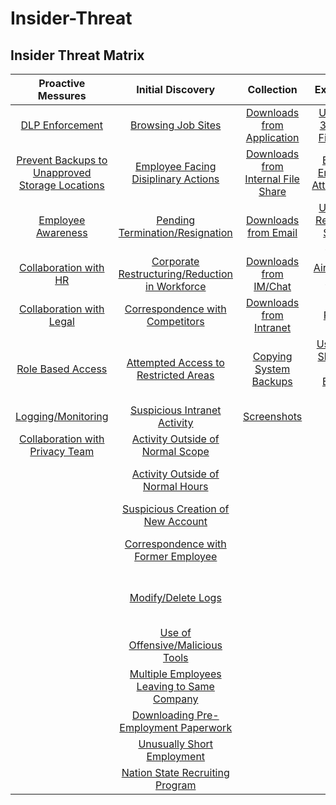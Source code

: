 # Insider-Threat

## **Insider Threat Matrix**


| **Proactive Messures** | **Initial Discovery** | **Collection** | **Exfiltration** | **Business Impact**|
| :---: | :---: | :---: | :---: | :---: |
| [DLP Enforcement](https://github.com/Insider-Threat/Insider-Threat/blob/master/TTPs/IT1000-DLP%20Enforcement.md) | [Browsing Job Sites](https://github.com/Insider-Threat/Insider-Threat/blob/master/TTPs/IT1005-Browsing%20Job%20Sites.md) | [Downloads from Application](https://github.com/Insider-Threat/Insider-Threat/blob/master/TTPs/IT1018-Downloads%20from%20Application.md) |  [Upload to 3rd Party File Share](https://github.com/Insider-Threat/Insider-Threat/blob/master/TTPs/IT1024-Upload%20to%203rd%20Party%20File%20Share.md) | [Bulk Delete Files](https://github.com/Insider-Threat/Insider-Threat/blob/master/TTPs/IT1029-Bulk%20Delete%20Files.md) |
| [Prevent Backups to Unapproved Storage Locations](https://github.com/Insider-Threat/Insider-Threat/blob/master/TTPs/IT1001-Unapproved%20Storage%20Locations.md)  | [Employee Facing Disiplinary Actions](https://github.com/Insider-Threat/Insider-Threat/blob/master/TTPs/IT1006-Employee%20Facing%20Disiplinary%20Actions.md) | [Downloads from Internal File Share](https://github.com/Insider-Threat/Insider-Threat/blob/master/TTPs/IT1019-Downloads%20from%20Internal%20File%20Share.md) | [External Email with Attachments](https://github.com/Insider-Threat/Insider-Threat/blob/master/TTPs/IT1025-External%20Email%20with%20Attachments.md) | [Destruction of Physical Device](https://github.com/Insider-Threat/Insider-Threat/blob/master/TTPs/IT1030-Destruction%20of%20Physical%20Device.md) |
| [Employee Awareness](https://github.com/Insider-Threat/Insider-Threat/blob/master/TTPs/IT1002-Employee%20Awareness.md) | [Pending Termination/Resignation](https://github.com/Insider-Threat/Insider-Threat/blob/master/TTPs/IT1007-Pending%20Termination-Resignation.md) | [Downloads from Email](https://github.com/Insider-Threat/Insider-Threat/blob/master/TTPs/IT1020-Downloads%20from%20Email.md) | [Upload to Removable Storage Device](https://github.com/Insider-Threat/Insider-Threat/blob/master/TTPs/IT1026-Upload%20to%20Removable%20Storage%20Device.md) | [Changing Service Account Password](https://github.com/Insider-Threat/Insider-Threat/blob/master/TTPs/IT1031-Changing%20Service%20Account%20Password.md) |
| [Collaboration with HR](https://github.com/Insider-Threat/Insider-Threat/blob/master/TTPs/IT1003-Collaboration%20with%20HR.md) | [Corporate Restructuring/Reduction in Workforce](https://github.com/Insider-Threat/Insider-Threat/blob/master/TTPs/IT1008-Corporate%20Restructuring-Reduction%20in%20Workforcemd.md) | [Downloads from IM/Chat](https://github.com/Insider-Threat/Insider-Threat/blob/master/TTPs/IT1021-Downloads%20from%20IM-Chat.md) | [AirDrop to a Device](https://github.com/Insider-Threat/Insider-Threat/blob/master/TTPs/IT1027-AirDrop%20to%20a%20Device.md) | [Malicious Changes to Application/System](https://github.com/Insider-Threat/Insider-Threat/blob/master/TTPs/IT1032-Malicious%20Changes%20to%20Application-System.md) |
| [Collaboration with Legal](https://github.com/Insider-Threat/Insider-Threat/blob/master/TTPs/IT1004-Collaboration%20with%20Legal.md) | [Correspondence with Competitors](https://github.com/Insider-Threat/Insider-Threat/blob/master/TTPs/IT1009-Correspondence%20with%20Competitors.md) | [Downloads from Intranet](https://github.com/Insider-Threat/Insider-Threat/blob/master/TTPs/IT1022-Downloads%20from%20Intranet.md) | [Printing](https://github.com/Insider-Threat/Insider-Threat/blob/master/TTPs/IT1028-Printing.md) | [Malicious Social Media Post](https://github.com/Insider-Threat/Insider-Threat/blob/master/TTPs/IT1033-Malicious%20Social%20Media%20Post.md) |
| [Role Based Access](https://github.com/Insider-Threat/Insider-Threat/blob/master/TTPs/IT1043-Role%20Based%20Access.md)  | [Attempted Access to Restricted Areas](https://github.com/Insider-Threat/Insider-Threat/blob/master/TTPs/IT1010-Attempted%20Access%20to%20Restricted%20Areas.md) | [Copying System Backups](https://github.com/Insider-Threat/Insider-Threat/blob/master/TTPs/IT1023-Copying%20System%20Backups.md) | [Use of File Share Site with External User](https://github.com/Insider-Threat/Insider-Threat/blob/master/TTPs/IT1040-Use%20of%20File%20Share%20Site%20with%20External%20User.md)   | [Misappropriations of Funds](https://github.com/Insider-Threat/Insider-Threat/blob/master/TTPs/IT1034-Misappropriations%20of%20Funds.md) |
| [Logging/Monitoring](https://github.com/Insider-Threat/Insider-Threat/blob/master/TTPs/IT1044-Logging-Monitoring.md)   | [Suspicious Intranet Activity](https://github.com/Insider-Threat/Insider-Threat/blob/master/TTPs/IT1011-Suspicious%20Intranet%20Activity.md) | [Screenshots](https://github.com/Insider-Threat/Insider-Threat/blob/master/TTPs/IT1041-Screenshots.md) |   | [Excessive Overtime](https://github.com/Insider-Threat/Insider-Threat/blob/master/TTPs/IT1035-Excessive%20Overtime.md) |
| [Collaboration with Privacy Team](https://github.com/Insider-Threat/Insider-Threat/blob/master/TTPs/IT1045-Collaboration%20with%20Privacy%20Team.md)  | [Activity Outside of Normal Scope](https://github.com/Insider-Threat/Insider-Threat/blob/master/TTPs/IT1012-Activity%20Outside%20of%20Normal%20Scope.md) |  |   | [Misappropriations of Assets](https://github.com/Insider-Threat/Insider-Threat/blob/master/TTPs/IT1036-Misappropriations%20of%20Assets.md) |
|   | [Activity Outside of Normal Hours](https://github.com/Insider-Threat/Insider-Threat/blob/master/TTPs/IT1013-Activity%20Outside%20of%20Normal%20Hours.md) |  |   | [Forwarding Internal Communications to 3rd Party](https://github.com/Insider-Threat/Insider-Threat/blob/master/TTPs/IT1037-Forwarding%20Internal%20Communications%20to%203rd%20Party.md) |
|   | [Suspicious Creation of New Account](https://github.com/Insider-Threat/Insider-Threat/blob/master/TTPs/IT1014-Suspicious%20Creatation%20of%20New%20Account.md) |  |   | [Insider Trading Violations](https://github.com/Insider-Threat/Insider-Threat/blob/master/TTPs/IT1038-Insider%20Trading%20Violations.md) |
|   | [Correspondence with Former Employee](https://github.com/Insider-Threat/Insider-Threat/blob/master/TTPs/IT1015-Correspondence%20with%20Former%20Employee.md) |  |   | [Use of Offensive/Malicious Tools](https://github.com/Insider-Threat/Insider-Threat/blob/master/TTPs/IT1017-Use%20of%20Offensive-Malicious%20Tools.md) |
|   | [Modify/Delete Logs](https://github.com/Insider-Threat/Insider-Threat/blob/master/TTPs/IT1016-Modify-Delete%20Logs.md) |  |   | [Exposure of Sensitive/Confidential Information in Public Repositories](https://github.com/Insider-Threat/Insider-Threat/blob/master/TTPs/IT1039-Exposure%20of%20Sensitive-Confidential%20Information%20in%20Public%20Repositories.md) |
|   | [Use of Offensive/Malicious Tools](https://github.com/Insider-Threat/Insider-Threat/blob/master/TTPs/IT1017-Use%20of%20Offensive-Malicious%20Tools.md) |    | | [Tampering with Physical Security Devices](https://github.com/Insider-Threat/Insider-Threat/blob/master/TTPs/IT1047-Tampering%20with%20Physical%20Security%20Devices.md)  |
|   | [Multiple Employees Leaving to Same Company](https://github.com/Insider-Threat/Insider-Threat/blob/master/TTPs/IT1042-Multiple%20Employees%20Leaving%20to%20Same%20Company.md) | |  |  [Unauthorized 3rd Party Outsourcing](https://github.com/Insider-Threat/Insider-Threat/blob/master/TTPs/IT1048-Unauthorized%203rd%20Party%20Outsourcing.md) 
|  | [Downloading Pre-Employment Paperwork](https://github.com/Insider-Threat/Insider-Threat/blob/master/TTPs/IT1046-Downloading%20Pre-employment%20Paperwork.md)  |  |
| |[Unusually Short Employment](https://github.com/Insider-Threat/Insider-Threat/blob/master/TTPs/IT1049-Unusually%20Short%20Employment.md)|  |
| |[Nation State Recruiting Program](https://github.com/Insider-Threat/Insider-Threat/blob/master/TTPs/IT1050-Nation%20State%20Recruiting%20Program.md)| 
